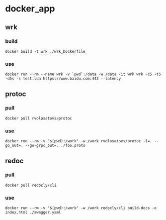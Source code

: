 # docker_app
## wrk
### build 
```shell
docker build -t wrk ./wrk_Dockerfile
```

### use
```shell
docker run --rm --name wrk -v `pwd`:/data -w /data -it wrk wrk -c5 -t5 -d5s -s test.lua https://www.baidu.com:443 --latency 
```

## protoc
### pull
```shell
docker pull rvolosatovs/protoc
```

### use
```shell
docker run --rm -v "$(pwd):/work" -w /work rvolosatovs/protoc -I=. --go_out=. --go-grpc_out=. ./foo.proto
```

## redoc
### pull
```shell
docker pull redocly/cli 
```

### use
```shell
docker run --rm -v "$(pwd):/work" -w /work redocly/cli build-docs -o index.html ./swagger.yaml
```

